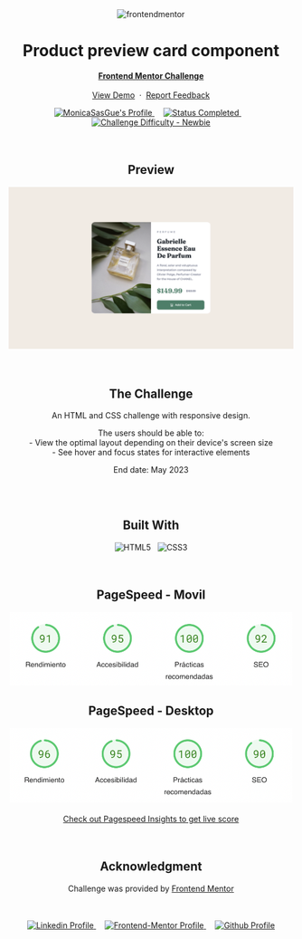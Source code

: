 <!-- Proyect -->

<div align="center">

  <img src="https://www.frontendmentor.io/static/images/logo-mobile.svg" alt="frontendmentor" width="80">

  <h1 align="center">Product preview card component</h1>
  <p align="center">
    <a href="https://www.frontendmentor.io/challenges/product-preview-card-component-GO7UmttRfa" target="_blank"><strong>Frontend Mentor Challenge</strong></a>
    <br />
    <br />
    <a href="https://magnificent-croquembouche-079066.netlify.app" target="_blank">View Demo</a>
    &nbsp;·&nbsp;
    <a href="https://github.com/MonicaSasGue/Product-preview-card-component.git" target="_blank">Report Feedback</a>
  </p>
</div>

<div align="center">
  <!-- Profile -->
  <a href="https://www.frontendmentor.io/profile/MonicaSasGue" target="_blank">
    <img src="https://img.shields.io/badge/Profile-monicasasgue?style=for-the-badge&logo=frontendmentor" alt="MonicaSasGue's Profile">
  </a> &nbsp;&nbsp;&nbsp;

  <!-- Status -->
  <a href="#">
    <img src="https://img.shields.io/badge/Status-Completed-00CE80?style=for-the-badge" alt="Status Completed">
  </a> &nbsp;&nbsp;&nbsp;

  <!-- Difficulty -->
  <a href="https://www.frontendmentor.io/challenges?difficulties=1"  target="_blank">
    <img src="https://img.shields.io/badge/Difficulty-Newbie-61BECD?style=for-the-badge&logo=frontendmentor" alt="Challenge Difficulty - Newbie">
  </a>

</div>
<br />
<br />

<!-- preview -->
<div align='center'>
  <h2>Preview</h2>
  <img src="./images/preview.webp" alt="QR code component preview image">
</div>

<br />
<br /> 

<!-- The Challenge -->
<div align='center'>
  <h2>The Challenge</h2>
  <p>An HTML and CSS challenge with responsive design.</p>
  <p>The users should be able to:
    <br />
    - View the optimal layout depending on their device's screen size
    <br />
    - See hover and focus states for interactive elements</p>
  </ br>
  <p>End date: May 2023</p>
</div>

<br />
<br /> 

<!-- Built With -->
<div align='center'>
  <h2>Built With</h2>
  <img src="https://img.shields.io/badge/html5-%23E34F26.svg?style=for-the-badge&logo=html5&logoColor=white" alt="HTML5">
  &nbsp;
  <img src="https://img.shields.io/badge/css3-%231572B6.svg?style=for-the-badge&logo=css3&logoColor=white" alt="CSS3">
</div>

<br />
<br /> 

<!-- PageSpeed -->
<div align='center'>
  <h2>PageSpeed - Movil</h2>
  <img src='./images/PageSpeed_movil.webp' alt='Scoreboard Movil' width='500px'>
</div>
<div align='center'>
  <h2>PageSpeed - Desktop</h2>
  <img src='./images/PageSpeed_desktop.webp' alt='Scoreboard Desktop' width='500px'>
  <div>
    <br />
    <a href="https://pagespeed.web.dev/analysis/https-magnificent-croquembouche-079066-netlify-app/epm4wqj49x?form_factor=mobile">Check out Pagespeed Insights to get live score</a>
  </div>
</div> 
  
<br />
<br />

<!-- Acknowledgment -->
<div align='center'>
  <h2>Acknowledgment</h2>
  <p>Challenge was provided by <a href="https://www.frontendmentor.io">Frontend Mentor</a></p>
</div>

<br />
<br />

<!-- profiles -->
<div align=center>
  <a href="https://linkedin.com/in/monicasasgue" target="_blank">
    <img src="https://img.shields.io/badge/linkedin%20Profile-%2300acee.svg?color=405DE6&style=for-the-badge&logo=linkedin&logoColor=white" alt="Linkedin Profile">
  </a>&nbsp;&nbsp;&nbsp;

  <a href="https://www.frontendmentor.io/profile/MonicaSasGue/" target="_blank">
    <img src="https://img.shields.io/badge/FEM%20Profile-f8f9f8?style=for-the-badge&logo=Frontend-Mentor&logoColor=black" alt="Frontend-Mentor Profile">
  </a> &nbsp;&nbsp;&nbsp;

  <a href="https://github.com/MonicaSasGue" target="_blank">
    <img src="https://img.shields.io/badge/Github%20Profile-131313?style=for-the-badge&logo=github&logoColor=white" alt="Github Profile">
  </a>

</div>

<br />
<br />
